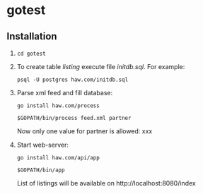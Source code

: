 # gotest

## Installation

1. `cd gotest`
2. To create table *listing* execute file *initdb.sql*. For example:
   
   `psql -U postgres haw.com/initdb.sql`
3. Parse xml feed and fill database:
   
   `go install haw.com/process`
    
   `$GOPATH/bin/process feed.xml partner`

   Now only one value for partner is allowed: xxx
4. Start web-server:
    
   `go install haw.com/api/app`
    
   `$GOPATH/bin/app`
  
   List of listings will be available on http://localhost:8080/index
